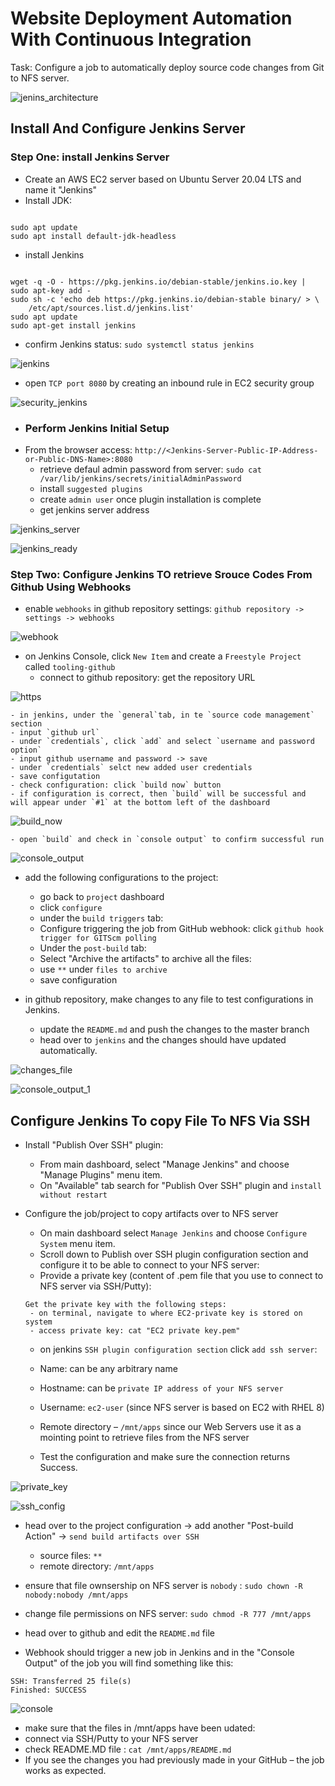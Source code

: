 # Website Deployment Automation With Continuous Integration

Task: Configure a job to automatically deploy source code changes from Git to NFS server.

![jenins_architecture](https://user-images.githubusercontent.com/92983658/185145169-c767dad0-02e8-4033-b09f-d573b279049b.png)


## Install And Configure Jenkins Server
### Step One: install Jenkins Server
- Create an AWS EC2 server based on Ubuntu Server 20.04 LTS and name it "Jenkins"
- Install JDK:
```

sudo apt update
sudo apt install default-jdk-headless

```
- install Jenkins
```

wget -q -O - https://pkg.jenkins.io/debian-stable/jenkins.io.key | sudo apt-key add -
sudo sh -c 'echo deb https://pkg.jenkins.io/debian-stable binary/ > \
    /etc/apt/sources.list.d/jenkins.list'
sudo apt update
sudo apt-get install jenkins

```
- confirm Jenkins status: `sudo systemctl status jenkins`

![jenkins](https://user-images.githubusercontent.com/92983658/185379910-3c24b4e5-2ca0-4e31-91f3-f49f4ba37887.png)


- open `TCP port 8080` by creating an inbound rule in EC2 security group

![security_jenkins](https://user-images.githubusercontent.com/92983658/185380649-d47dc6c4-cdd6-48ff-9236-1288a0e26385.png)


- ### Perform Jenkins Initial Setup
- From the browser access: `http://<Jenkins-Server-Public-IP-Address-or-Public-DNS-Name>:8080`
  - retrieve defaul admin password from server: `sudo cat /var/lib/jenkins/secrets/initialAdminPassword`
  - install `suggested plugins`
  - create `admin user` once plugin installation is complete
  - get jenkins server address

![jenkins_server](https://user-images.githubusercontent.com/92983658/185386534-6cc7297b-73f4-444c-abe7-2fce0c8c98f9.png)

![jenkins_ready](https://user-images.githubusercontent.com/92983658/185386683-27e1c008-9b35-449c-8566-b27ce7a20296.png)


### Step Two: Configure Jenkins TO retrieve Srouce Codes From Github Using Webhooks

- enable `webhooks` in github repository settings: `github repository -> settings -> webhooks`

![webhook](https://user-images.githubusercontent.com/92983658/185939093-8560742f-6162-4c5a-8b44-91eba9bcdd2b.png)


- on Jenkins Console, click `New Item` and create a `Freestyle Project` called `tooling-github`
    - connect to github repository: get the repository URL
    
![https](https://user-images.githubusercontent.com/92983658/185390017-96390495-f6f4-47fe-bd73-3494d06cf277.png)

    - in jenkins, under the `general`tab, in te `source code management` section
    - input `github url`
    - under `credentials`, click `add` and select `username and password option`
    - input github username and password -> save
    - under `credentials` selct new added user credentials
    - save configutation
    - check configuration: click `build now` button
    - if configuration is correct, then `build` will be successful and will appear under `#1` at the bottom left of the dashboard
    
 ![build_now](https://user-images.githubusercontent.com/92983658/185391629-826a2cba-39be-49d9-9e30-f0ae65450f2d.png)


    - open `build` and check in `console output` to confirm successful run
![console_output](https://user-images.githubusercontent.com/92983658/185391965-d8175c4a-ee6a-4728-92c6-805f748999e6.png)

- add the following configurations to the project:
    - go back to `project` dashboard
    - click `configure`
    - under the `build triggers` tab:
     - Configure triggering the job from GitHub webhook: click `github hook trigger for GITScm polling`
    - Under the `post-build` tab: 
     - Select "Archive the artifacts" to archive all the files:
     - use `**` under `files to archive`
     - save configuration 
 
 - in github repository, make changes to any file to test configurations in Jenkins.
    - update the `README.md` and push the changes to the master branch
    - head over to `jenkins` and the changes should have updated automatically.
 
 ![changes_file](https://user-images.githubusercontent.com/92983658/185940025-d03740d7-56f9-45b3-bfbc-070c5ae7ada4.png)

![console_output_1](https://user-images.githubusercontent.com/92983658/185940041-15fa6605-4c01-4ad9-9a99-a524867601d2.png)

 
 
## Configure Jenkins To copy File To NFS Via SSH

- Install "Publish Over SSH" plugin:
  - From main dashboard, select "Manage Jenkins" and choose "Manage Plugins" menu item.
  - On "Available" tab search for "Publish Over SSH" plugin and `install without restart`

- Configure the job/project to copy artifacts over to NFS server
  - On main dashboard select `Manage Jenkins` and choose `Configure System` menu item.
  - Scroll down to Publish over SSH plugin configuration section and configure it to be able to connect to your NFS server:
   - Provide a private key (content of .pem file that you use to connect to NFS server via SSH/Putty): 
   ```
   Get the private key with the following steps:
    - on terminal, navigate to where EC2-private key is stored on system
    - access private key: cat "EC2 private key.pem"
   
   ```
  
  - on jenkins `SSH plugin configuration section` click `add ssh server`:
   - Name: can be any arbitrary name
   - Hostname: can be `private IP address of your NFS server`
   - Username: `ec2-user` (since NFS server is based on EC2 with RHEL 8)
   - Remote directory – `/mnt/apps` since our Web Servers use it as a mointing point to retrieve files from the NFS server
   
  - Test the configuration and make sure the connection returns Success.


![private_key](https://user-images.githubusercontent.com/92983658/185879366-b84ac88f-f6c9-4f9a-a133-8f11ea9f6416.png)

![ssh_config](https://user-images.githubusercontent.com/92983658/185879391-3e71a4a5-30e5-4efd-8e27-62cc1f34cb6e.png)


- head over to the project configuration -> add another "Post-build Action" -> `send build artifacts over SSH`
    - source files: `**`
    - remote directory: `/mnt/apps`
 
- ensure that file ownsership on NFS server is `nobody` : `sudo chown -R nobody:nobody /mnt/apps`
- change file permissions on NFS server: `sudo chmod -R 777 /mnt/apps`

- head over to github and edit the `README.md` file
- Webhook should trigger a new job in Jenkins and in the "Console Output" of the job you will find something like this:
```
SSH: Transferred 25 file(s)
Finished: SUCCESS

```
![console](https://user-images.githubusercontent.com/92983658/186126836-df0b96d9-cd5d-4157-89d3-77af7714b433.png)

- make sure that the files in /mnt/apps have been udated:
 - connect via SSH/Putty to your NFS server
 - check README.MD file : `cat /mnt/apps/README.md`
 - If you see the changes you had previously made in your GitHub – the job works as expected.
 
 

